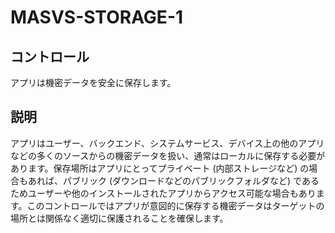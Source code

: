 # MASVS-STORAGE-1

## コントロール

アプリは機密データを安全に保存します。

## 説明

アプリはユーザー、バックエンド、システムサービス、デバイス上の他のアプリなどの多くのソースからの機密データを扱い、通常はローカルに保存する必要があります。保存場所はアプリにとってプライベート (内部ストレージなど) の場合もあれば、パブリック (ダウンロードなどのパブリックフォルダなど) であるためユーザーや他のインストールされたアプリからアクセス可能な場合もあります。このコントロールではアプリが意図的に保存する機密データはターゲットの場所とは関係なく適切に保護されることを確保します。
